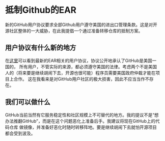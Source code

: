 # 抵制Github的EAR

新的GitHub用户协议要求全部Github用户遵守美国的进出口管理条款。这是对开源社区整体的一大威胁，在此我提倡一个通过准备转移仓库的抵制方案。

## 用户协议有什么新的地方

在[这里](https://help.github.com/en/articles/github-and-export-controls)可以看到最新的EAR相关的用户协议，协议公开地承认了GitHub是美国一国的，
所有用户，不管实际的来源，都必须遵守美国的法律。考虑两个不是美国人的（将来要是继续胡闹下去，开源也很可能）程序员需要美国政府仲裁才能在项目上合作。
这在我看来是对GitHub用户社区的极大损害，因此不应当当作不存在。

## 我们可以做什么

GitHub当前当然有它服务稳定性和社区规模上不可替代的地方。我的提议不是“想办法推翻GitHub”，而是在这个问题恶化上准备后手。我建议将现在GitHub上的代码仓库
做镜像，并准备好恶化时随时转移阵地。要是继续胡闹下去就怕开源项目都会受到波及。
